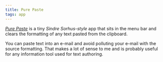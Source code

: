 ```yaml
---
title: Pure Paste
tags: app
---
```

[<cite>Pure Paste</cite>](https://sindresorhus.com/pure-paste) is a tiny *Sindre Sorhus-style* app that sits in the menu bar and clears the formatting of any text pasted from the clipboard.

You can paste text into an e-mail and avoid polluting your e-mail with the source formatting. That makes a lot of sense to me and is probably useful for any information tool used for text authoring.